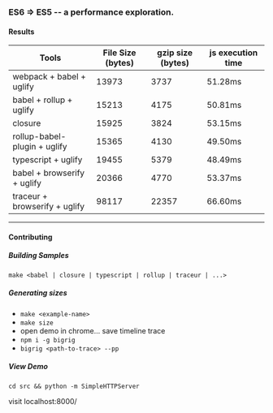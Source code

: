 ### ES6 => ES5 -- a performance exploration.

#### Results

| Tools                        | File Size (bytes) | gzip size (bytes) | js execution time |
| -----------------------------|-------------------|-------------------|-------------------|
| webpack + babel + uglify     | 13973             | 3737              | 51.28ms           |
| babel + rollup + uglify      | 15213             | 4175              | 50.81ms           |
| closure                      | 15925             | 3824              | 53.15ms           |
| rollup-babel-plugin + uglify | 15365             | 4130              | 49.50ms           |
| typescript + uglify          | 19455             | 5379              | 48.49ms           |
| babel + browserify + uglify  | 20366             | 4770              | 53.37ms           |
| traceur + browserify + uglify| 98117             | 22357             | 66.60ms           |

--------------------------------


#### Contributing

##### Building Samples

`make <babel | closure | typescript | rollup | traceur | ...>`

##### Generating sizes

* `make <example-name>`
* `make size`
* open demo in chrome... save timeline trace
* `npm i -g bigrig`
* `bigrig <path-to-trace> --pp`

##### View Demo

`cd src && python -m SimpleHTTPServer`

visit localhost:8000/
